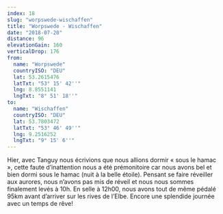 ```yaml
---
index: 18
slug: "worpswede-wischaffen"
title: "Worpswede - Wischaffen"
date: "2018-07-20"
distance: 96
elevationGain: 160
verticalDrop: 176
from:
  name: "Worpswede"
  countryISO: "DEU"
  lat: 53.2615476
  latTxt: "53° 15' 42''"
  lng: 8.8551141
  lngTxt: "8° 51' 18''"
to:
  name: "Wischaffen"
  countryISO: "DEU"
  lat: 53.7803472
  latTxt: "53° 46' 49''"
  lng: 9.2516252
  lngTxt: "9° 15' 6''"
---
```


Hier, avec Tanguy nous écrivions que nous allions dormir « sous le hamac », cette faute d’inattention nous a été prémonitoire car nous avons bel et bien dormi sous le hamac (nuit à la belle étoile). Pensant se faire réveiller aux aurores, nous n’avons pas mis de réveil et nous nous sommes finalement levés à 10h. En selle à 12h00, nous avons tout de même pédalé 95km avant d’arriver sur les rives de l’Elbe. Encore une splendide journée avec un temps de rêve!
